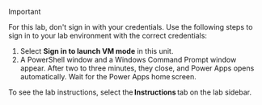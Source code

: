 > [!IMPORTANT]
> For this lab, don't sign in with your credentials. Use the following steps to sign in to your lab environment with the correct credentials:
>
> 1. Select **Sign in to launch VM mode** in this unit.
> 1. A PowerShell window and a Windows Command Prompt window appear. After two to three minutes, they close, and Power Apps opens automatically. Wait for the Power Apps home screen.
>
> To see the lab instructions, select the **Instructions** tab on the lab sidebar.
